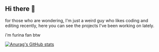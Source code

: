 ## Hi there 👋

for those who are wondering, I'm just a weird guy who likes coding and editing recently, here you can see the projects I've been working on lately.

i'm furina fan btw

[![Anurag's GitHub stats](https://github-readme-stats.vercel.app/api?username=Kuredew)](https://github.com/anuraghazra/github-readme-stats)

<!--
**Kuredew/Kuredew** is a ✨ _special_ ✨ repository because its `README.md` (this file) appears on your GitHub profile.

Here are some ideas to get you started:

- 🔭 I’m currently working on ...
- 🌱 I’m currently learning ...
- 👯 I’m looking to collaborate on ...
- 🤔 I’m looking for help with ...
- 💬 Ask me about ...
- 📫 How to reach me: ...
- 😄 Pronouns: ...
- ⚡ Fun fact: ...
-->
